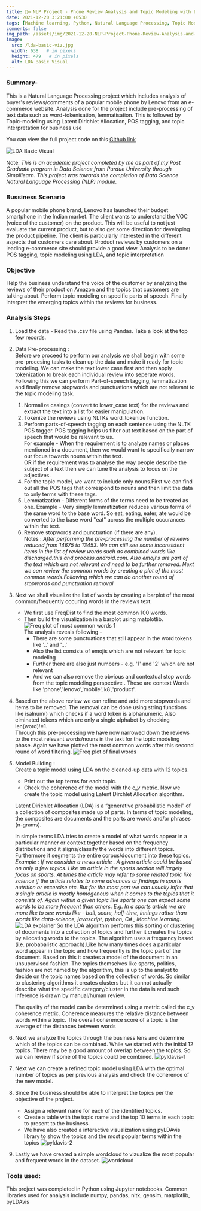 ```yaml
---
title: 💬⚙️ NLP Project - Phone Review Analysis and Topic Modeling with Latent Dirichlet Allocation in Python
date: 2021-12-20 3:21:00 +0530 
tags: [Machine learning, Python, Natural Language Processing, Topic Modeling, Latent Dirchlet Allocation, POS-Tagging, numpy, pandas, nltk, gensim, matplotlib, pyLDAvis]
comments: false
img_path: /assets/img/2021-12-20-NLP-Project-Phone-Review-Analysis-and-Topic-Modelling-with-Latent-Dirichlet-Allocation
image:
  src: /lda-basic-viz.jpg
  width: 638   # in pixels
  height: 479   # in pixels
  alt: LDA Basic Visual
---
```


### Summary- 
This is a Natural Language Processing project which includes analysis of buyer's reviews/comments of a popular mobile phone by Lenovo from an e-commerce website. Analysis done for the project include pre-processing of text data such as word-tokenisation, lemmatisation. This is followed by Topic-modeling using Latent Dirichlet Allocation, POS tagging, and topic interpretation for business use

You can view the full project code on this [Github link](https://github.com/Ransomk/NLP-Course-Project-Review-Analysis-and-Topic-Modeling-with-LDA)

![LDA Basic Visual]()

Note: _This is an academic project completed by me as part of my Post Graduate program in Data Science from Purdue University through Simplilearn. This project was towards the completion of Data Science Natural Language Processing (NLP) module._

### Bussiness Scenario
A popular mobile phone brand, Lenovo has launched their budget smartphone in the Indian market. The client wants to understand the VOC (voice of the customer) on the product. This will be useful to not just evaluate the current product, but to also get some direction for developing the product pipeline. The client is particularly interested in the different aspects that customers care about. Product reviews by customers on a leading e-commerce site should provide a good view.
Analysis to be done: POS tagging, topic modeling using LDA, and topic interpretation

### Objective
Help the business understand the voice of the customer by analyzing the reviews of their product on Amazon and the topics that customers are talking about. Perform topic modeling on specific parts of speech. Finally interpret the emerging topics within the reviews for business.

### Analysis Steps
1. Load the data - Read the .csv file using Pandas. Take a look at the top few records.
2. Data Pre-processing :  
    Before we proceed to perform our analysis we shall begin with some pre-procesing tasks to clean up the data and make it ready for topic modeling. We can make the text lower case first and then apply tokenization to break each individual review into seperate words. Following this we can perform Part-of-speech tagging, lemmatization and finally remove stopwords and punctuations which are not relevant to the topic modeling task. 
    1. Normalize casings (convert to lower_case text) for the reviews and extract the text into a list for easier manipulation.
    2. Tokenize the reviews using NLTKs word_tokenize function.
    3. Perform parts-of-speech tagging on each sentence using the NLTK POS tagger. POS tagging helps us filter out text based on the part of speech that would be relevant to us.  
    For example -  When the requirement is to analyze names or places mentioned in a document, then we would want to specifically narrow our focus towards nouns within the text.  
    OR if the requirement was to analyse the way people describe the subject of a text then we can tune the analysis to focus on the adjectives.
    4. For the topic model, we want to include only nouns.First we can find out all the POS tags that correspond to nouns and then limit the data to only terms with these tags.
    5. Lemmatization - Different forms of the terms need to be treated as one. Example - Very simply lemmatization reduces various forms of the same word to the base word. So eat, eating, eater, ate would be converted to the base word "eat" across the multiple occurances within the text.
    6. Remove stopwords and punctuation (if there are any).  
    Notes : _After performing the pre-processing the number of reviews reduced from 14675 to 13453. We can still see some inconsistent items in the list of review words such as combined words like discharged.this and process.android.com. Also emoji's are part of the text which are not relevant and need to be further removed. Next we can review the common words by creating a plot of the most common words.Following which we can do another round of stopwords and punctuation removal_
3. Next we shall visualize the list of words by creating a barplot of the most common/frequently occuring words in the reviews text.
    - We first use FreqDist to find the most common 100 words.
    - Then build the visualization in a barplot using matplotlib.
    ![Freq plot of most common words 1](common-words-freq-plot-1.png)  
    The analysis reveals following -
       - There are some punctuations that still appear in the word tokens like '..' and '...'
       - Also the list consists of emojis which are not relevant for topic modeling
       - Further there are also just numbers - e.g. '1' and '2' which are not relevant 
       - And we can also remove the obvious and contextual stop words from the topic modeling perspective . These are context Words like 'phone','lenovo','mobile','k8','product'. 
4. Based on the above review we can refine and add more stopwords and items to be removed. The removal can be done using string functions like isalnum() which checks if a word token is alphanumeric. Also elminated tokens which are only a single alphabet by checking len(word)!=1.  
Through this pre-processing we have now narrowed down the reviews to the most relevant words/nouns in the text for the topic modeling phase. Again we have plotted the most common words after this second round of word filtering.
    ![Freq plot of final words](final-words-freq-plot-2.png)
5. Model Building :  
    Create a topic model using LDA on the cleaned-up data with 12 topics.
    - Print out the top terms for each topic.
    - Check the coherence of the model with the c_v metric.
    Now we create the topic model using Latent Dirchlet Allocation algorithm.

    Latent Dirichlet Allocation (LDA) is a “generative probabilistic model” of a collection of composites made up of parts. In terms of topic modeling, the composites are documents and the parts are words and/or phrases (n-grams).

    In simple terms LDA tries to create a model of what words appear in a particular manner or context together based on the frequency distributions and it aligns/classify the words into different topics. Furthermore it segments the entire corpus/document into these topics.  
    _Example : If we consider a news article . A given article could be based on only a few topics. Like an article in the sports section will largely focus on sports. At times the article may refer to some related topic like science if the article relates to some advances or findings in sports nutrition or excercise etc. But for the most part we can usually infer that a single article is mostly homogenous when it comes to the topics that it consists of. Again within a given topic like sports one can expect some words to be more frequent than others. E.g. In a sports article we are more like to see words like - ball, score, half-time, innings rather than words like data-science, javascript, python, C# , Machine learning._
     ![LDA explainer](lda-explainer-2.png)
    So the LDA algorithm performs this sorting or clustering of documents into a collection of topics and further it creates the topics by allocating words to the topics. The algorithm uses a frequency based (i.e. probabalistic approach).Like how many times does a particular word appear in the topic and how frequently is the topic part of the document. Based on this it creates a model of the document in an unsupervised fashion. The topics themselves like sports, politics, fashion are not named by the algorithm, this is up to the analyst to decide on the topic names based on the collection of words. So similar to clustering algorithms it creates clusters but it cannot actually describe what the specific category/cluster in the data is and such inference is drawn by manual/human review.
    
    The quality of the model can be determined using a metric called the c_v coherence metric. Coherence measures the relative distance between words within a topic. The overall coherence score of a topic is the average of the distances between words
6. Next we analyze the topics through the business lens and determine which of the topics can be combined. While we started with the initial 12 topics. There may be a good amount of overlap between the topics. So we can review if some of the topics could be combined.
    ![pyldavis-1](pyldavis-12-topics.png)
7. Next we can create a refined topic model using LDA with the optimal number of topics as per previous analysis and check the coherence of the new model.
8. Since the business should be able to interpret the topics per the objective of the project. 
    - Assign a relevant name for each of the identified topics.
    - Create a table with the topic name and the top 10 terms in each topic to present to the business.
    - We have also created a interactive visualization using pyLDAvis library to show the topics and the most popular terms within the topics
    ![pyldavis-2](pyldavis-final-4-topics.png)
9. Lastly we have created a simple wordcloud to vizualize the most popular and frequent words in the dataset.
    ![wordcloud](wordcloud-final-words.png)

### Tools used:
This project was completed in Python using Jupyter notebooks.
Common libraries used for analysis include numpy, pandas, nltk, gensim, matplotlib, pyLDAvis

